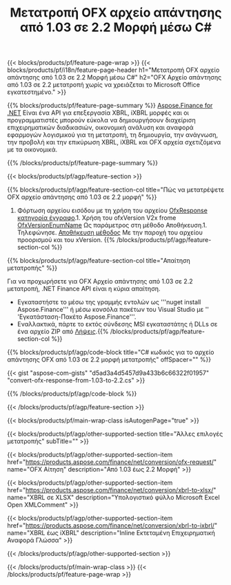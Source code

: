 ﻿---
title: Μετατροπή OFX αρχείο απάντησης από 1.03 σε 2.2 Μορφή μέσω C#
description: Κωδικός δείγματος για το αρχείο αίτησης OFX από 1.03 σε 2.2 C# μετατροπή. Χρησιμοποιήστε τον κωδικό API παράδειγμα για τη μετατροπή παρτίδας OFX εντός των .NET εφαρμογών με βάση τις αιτήσεις. 
url: /el/net/conversion/ofx-response/
family: finance
platformtag: net
feature: conversion
informat: OFX Response 1.03
outformat: OFX Response 2.2
otherformats: OFX Response
---
{{< blocks/products/pf/feature-page-wrap >}}
{{< blocks/products/pf/i18n/feature-page-header h1="Μετατροπή OFX αρχείο απάντησης από 1.03 σε 2.2 Μορφή μέσω C#" h2="OFX Αρχείο απάντησης από 1.03 σε 2.2 μετατροπή χωρίς να χρειάζεται το Microsoft Office εγκατεστημένο." >}}

{{% blocks/products/pf/feature-page-summary %}}
[Aspose.Finance for .NET](https://products.aspose.com/finance/net/) Είναι ένα API για επεξεργασία XBRL, iXBRL μορφές και οι προγραμματιστές μπορούν εύκολα να δημιουργήσουν διαχείριση επιχειρηματικών διαδικασιών, οικονομική ανάλυση και αναφορά εφαρμογών λογισμικού για τη μετατροπή, τη δημιουργία, την ανάγνωση, την προβολή και την επικύρωση XBRL, iXBRL και OFX αρχεία σχετιζόμενα με τα οικονομικά. 

{{% /blocks/products/pf/feature-page-summary %}}

{{< blocks/products/pf/agp/feature-section >}}

{{% blocks/products/pf/agp/feature-section-col title="Πώς να μετατρέψετε OFX αρχείο απάντησης από 1.03 σε 2.2 μορφή" %}}
1. Φόρτωση αρχείου εισόδου με τη χρήση του αρχείου [OfxResponse κατηγορία έγγραφο](https://apireference.aspose.com/finance/net/aspose.finance.ofx/ofxresponsedocument).1. Χρήση του ofxVersion V2x frome [OfxVersionEnumName](https://apireference.aspose.com/finance/net/aspose.finance.ofx/ofxversionenum) Ως παράμετρος στη μέθοδο Αποθήκευση.1. Τηλεφώνησε. [Αποθήκευση μέθοδος](https://apireference.aspose.com/finance/net/aspose.finance.ofx/ofxresponsedocument/methods/save) Με την παροχή του αρχείου προορισμού και του xVersion.
{{% /blocks/products/pf/agp/feature-section-col %}}

{{% blocks/products/pf/agp/feature-section-col title="Απαίτηση μετατροπής" %}}

Για να προχωρήσετε για OFX Αρχείο απάντησης από 1.03 σε 2.2 μετατροπή, .NET Finance API είναι η κύρια απαίτηση.
- Εγκαταστήστε το μέσω της γραμμής εντολών ως '''nuget install Aspose.Finance''' ή μέσω κονσόλα πακέτων του Visual Studio με '' 'Εγκατάσταση-Πακέτο Aspose.Finance'''.
- Εναλλακτικά, πάρτε το εκτός σύνδεσης MSI εγκαταστάτης ή DLLs σε ένα αρχείο ZIP από [Λήψεις](https://downloads.aspose.com/finance/net).{{% /blocks/products/pf/agp/feature-section-col %}}

{{% blocks/products/pf/agp/code-block title="C# κωδικός για το αρχείο απάντησης OFX από 1.03 σε 2.2 μορφή μετατροπής" offSpacer="" %}}

{{< gist "aspose-com-gists" "d5ad3a4d5457d9a433b6c66322f01957" "convert-ofx-response-from-1.03-to-2.2.cs" >}}

{{% /blocks/products/pf/agp/code-block %}}

{{< /blocks/products/pf/agp/feature-section >}}

{{< blocks/products/pf/main-wrap-class isAutogenPage="true" >}}

{{< blocks/products/pf/agp/other-supported-section title="Άλλες επιλογές μετατροπής" subTitle="" >}}

{{< blocks/products/pf/agp/other-supported-section-item href="https://products.aspose.com/finance/net/conversion/ofx-request/" name="OFX Αίτηση" description="Από 1.03 έως 2.2 Μορφή" >}}

{{< blocks/products/pf/agp/other-supported-section-item href="https://products.aspose.com/finance/net/conversion/xbrl-to-xlsx/" name="XBRL σε XLSX" description="Υπολογιστικό φύλλο Microsoft Excel Open XMLComment" >}}

{{< blocks/products/pf/agp/other-supported-section-item href="https://products.aspose.com/finance/net/conversion/xbrl-to-ixbrl/" name="XBRL έως iXBRL" description="Inline Εκτεταμένη Επιχειρηματική Αναφορά Γλώσσα" >}}

{{< /blocks/products/pf/agp/other-supported-section >}}

{{< /blocks/products/pf/main-wrap-class >}}
{{< /blocks/products/pf/feature-page-wrap >}}